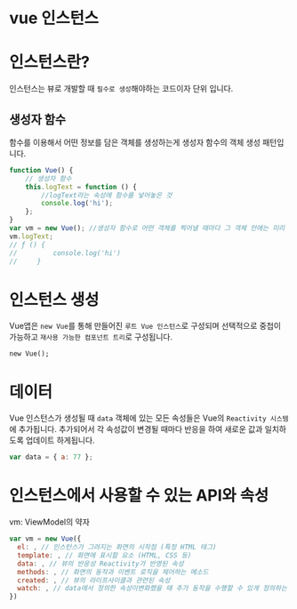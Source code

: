 # vue 인스턴스

# 인스턴스란?

인스턴스는 뷰로 개발할 때 `필수로 생성`해야하는 코드이자 단위 입니다.

## 생성자 함수

함수를 이용해서 어떤 정보를 담은 객체를 생성하는게 생성자 함수의 객체 생성 패턴입니다.

```js
function Vue() {
	// 생성자 함수
	this.logText = function () {
		//logText라는 속성에 함수를 넣어놓은 것
		console.log('hi');
	};
}
var vm = new Vue(); //생성자 함수로 어떤 객체를 찍어낼 때마다 그 객체 안에는 미리 정의한 함수가 들어가있습니다. 그렇기 때문에 생성자 함수로 vue에서 API들과 속성들을 모두 정의해놓고 가져다 사용할 수 있거나 재사용할 수 있는 것입니다.
vm.logText;
// ƒ () {
//         console.log('hi')
//     }
```

# 인스턴스 생성

Vue앱은 `new Vue`를 통해 만들어진 `루트 Vue 인스턴스`로 구성되며 선택적으로 중첩이 가능하고 `재사용 가능한 컴포넌트 트리`로 구성됩니다.

```
new Vue();
```

# 데이터

Vue 인스턴스가 생성될 때 `data` 객체에 있는 모든 속성들은 Vue의 `Reactivity 시스템`에 추가됩니다. 추가되어서 각 속성값이 변경될 때마다 반응을 하여 새로운 값과 일치하도록 업데이트 하게됩니다.

```js
var data = { a: 77 };
```

# 인스턴스에서 사용할 수 있는 API와 속성

vm: ViewModel의 약자

```js
var vm = new Vue({
  el: , // 인스턴스가 그려지는 화면의 시작점 (특정 HTML 태그)
  template: , // 화면에 표시할 요소 (HTML, CSS 등)
  data: , // 뷰의 반응성 Reactivity가 반영된 속성
  methods: , // 화면의 동작과 이벤트 로직을 제어하는 메소드
  created: , // 뷰의 라이프사이클과 관련된 속성
  watch: , // data에서 정의한 속성이변화했을 때 추가 동작을 수행할 수 있게 정의하는 속성
})
```
